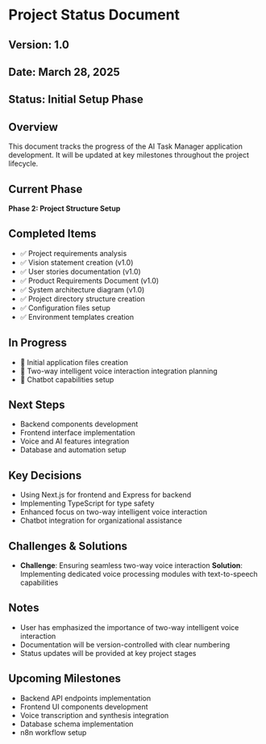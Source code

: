 # Project Status Document

## Version: 1.0
## Date: March 28, 2025
## Status: Initial Setup Phase

## Overview
This document tracks the progress of the AI Task Manager application development. It will be updated at key milestones throughout the project lifecycle.

## Current Phase
**Phase 2: Project Structure Setup**

## Completed Items
- ✅ Project requirements analysis
- ✅ Vision statement creation (v1.0)
- ✅ User stories documentation (v1.0)
- ✅ Product Requirements Document (v1.0)
- ✅ System architecture diagram (v1.0)
- ✅ Project directory structure creation
- ✅ Configuration files setup
- ✅ Environment templates creation

## In Progress
- 🔄 Initial application files creation
- 🔄 Two-way intelligent voice interaction integration planning
- 🔄 Chatbot capabilities setup

## Next Steps
- Backend components development
- Frontend interface implementation
- Voice and AI features integration
- Database and automation setup

## Key Decisions
- Using Next.js for frontend and Express for backend
- Implementing TypeScript for type safety
- Enhanced focus on two-way intelligent voice interaction
- Chatbot integration for organizational assistance

## Challenges & Solutions
- **Challenge**: Ensuring seamless two-way voice interaction
  **Solution**: Implementing dedicated voice processing modules with text-to-speech capabilities

## Notes
- User has emphasized the importance of two-way intelligent voice interaction
- Documentation will be version-controlled with clear numbering
- Status updates will be provided at key project stages

## Upcoming Milestones
- Backend API endpoints implementation
- Frontend UI components development
- Voice transcription and synthesis integration
- Database schema implementation
- n8n workflow setup
